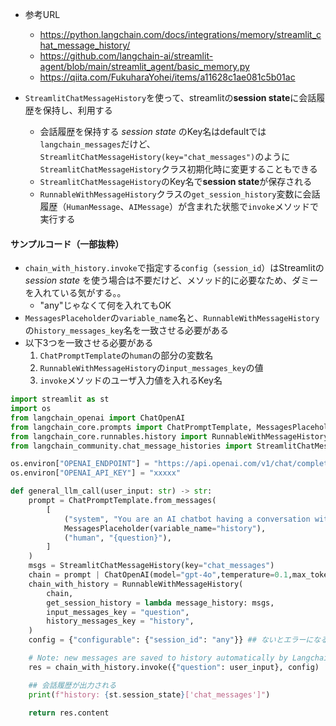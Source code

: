 - 参考URL
  - https://python.langchain.com/docs/integrations/memory/streamlit_chat_message_history/
  - https://github.com/langchain-ai/streamlit-agent/blob/main/streamlit_agent/basic_memory.py
  - https://qiita.com/FukuharaYohei/items/a11628c1ae081c5b01ac

- `StreamlitChatMessageHistory`を使って、streamlitの**session state**に会話履歴を保持し、利用する
  - 会話履歴を保持する *session state* のKey名はdefaultでは`langchain_messages`だけど、`StreamlitChatMessageHistory(key="chat_messages")`のように`StreamlitChatMessageHistory`クラス初期化時に変更することもできる
  - `StreamlitChatMessageHistory`のKey名で**session state**が保存される
  - `RunnableWithMessageHistory`クラスの`get_session_history`変数に会話履歴（`HumanMessage`、`AIMessage`）が含まれた状態で`invoke`メソッドで実行する

#### サンプルコード（一部抜粋）
- `chain_with_history.invoke`で指定する`config`（`session_id`）はStreamlitの *session state* を使う場合は不要だけど、メソッド的に必要なため、ダミーを入れている気がする。。
  - "any"じゃなくて何を入れてもOK
- `MessagesPlaceholder`の`variable_name`名と、`RunnableWithMessageHistory`の`history_messages_key`名を一致させる必要がある
- 以下3つを一致させる必要がある
  1. `ChatPromptTemplate`の`human`の部分の変数名
  2. `RunnableWithMessageHistory`の`input_messages_key`の値
  3. `invoke`メソッドのユーザ入力値を入れるKey名

```python
import streamlit as st
import os
from langchain_openai import ChatOpenAI
from langchain_core.prompts import ChatPromptTemplate, MessagesPlaceholder
from langchain_core.runnables.history import RunnableWithMessageHistory
from langchain_community.chat_message_histories import StreamlitChatMessageHistory

os.environ["OPENAI_ENDPOINT"] = "https://api.openai.com/v1/chat/completions"
os.environ["OPENAI_API_KEY"] = "xxxxx"

def general_llm_call(user_input: str) -> str:
    prompt = ChatPromptTemplate.from_messages(
        [
            ("system", "You are an AI chatbot having a conversation with a human. Answer must be in japanese."),
            MessagesPlaceholder(variable_name="history"),
            ("human", "{question}"),
        ]
    )
    msgs = StreamlitChatMessageHistory(key="chat_messages")
    chain = prompt | ChatOpenAI(model="gpt-4o",temperature=0.1,max_tokens=None)
    chain_with_history = RunnableWithMessageHistory(
        chain,
        get_session_history = lambda message_history: msgs,
        input_messages_key = "question",
        history_messages_key = "history",
    )
    config = {"configurable": {"session_id": "any"}} ## ないとエラーになる

    # Note: new messages are saved to history automatically by Langchain during run
    res = chain_with_history.invoke({"question": user_input}, config)

    ## 会話履歴が出力される
    print(f"history: {st.session_state}['chat_messages']")

    return res.content
```